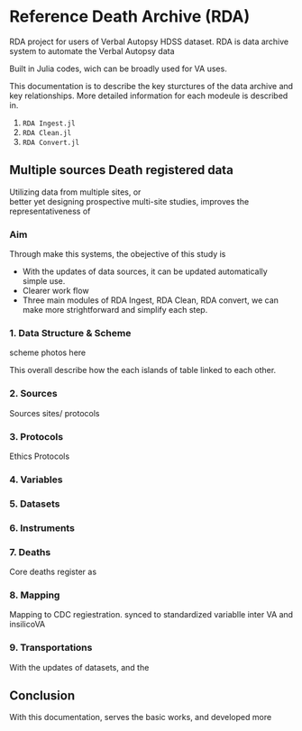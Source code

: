 # Reference Death Archive (RDA)
RDA project for users of Verbal Autopsy HDSS dataset. RDA is data archive system to automate the Verbal Autopsy data 

Built in Julia codes, wich can be broadly used for VA uses. 

This documentation is to describe the key sturctures of the data archive and key relationships. More detailed information for each modeule is described in.

1. `RDA Ingest.jl`
2. `RDA Clean.jl`
3. `RDA Convert.jl`

## Multiple sources Death registered data

Utilizing  data  from  multiple  sites,  or  
better  yet  designing  prospective  multi-site  studies,  improves  the  representativeness  of

### Aim 
Through make this systems, the obejective of this study is 
- With the updates of data sources, it can be updated automatically simple use.
- Clearer work flow 
- Three main modules of RDA Ingest, RDA Clean, RDA convert, we can make more strightforward and simplify each step. 

### 1. Data Structure & Scheme
scheme photos here 

This overall describe how the each islands of table linked to each other. 


### 2. Sources

Sources sites/ protocols


### 3. Protocols
Ethics
Protocols 

### 4. Variables

### 5. Datasets

### 6. Instruments

### 7. Deaths
Core deaths register as 


### 8. Mapping 
Mapping to CDC regiestration. synced to standardized variablle inter VA and insilicoVA

### 9. Transportations
With the updates of datasets, and the 

## Conclusion
With this documentation, serves the basic works, and developed more